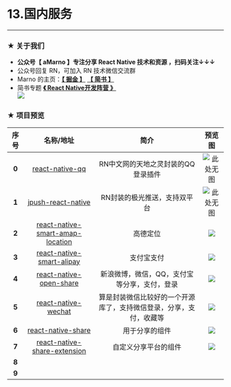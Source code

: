 # 13.国内服务

*****

### ★ 关于我们

- **公众号【 aMarno 】专注分享 React Native 技术和资源 ，扫码关注↓↓↓**
- 公众号回复 RN，可加入 RN 技术微信交流群
- Marno 的主页：**[【 掘金 】](https://gold.xitu.io/user/56c1c513c24aa800534e85f3)** **[【 简书 】](http://www.jianshu.com/u/174a09ba6c25)**
- 简书专题 **[《 React Native开发阵营 》](http://www.jianshu.com/c/b4ce1d706d1f)**
</br>![](https://github.com/MarnoDev/react-native-open-project/blob/master/res/QR.jpg)

### ★ 项目预览
|序号|名称/地址|简介|预览图|
|:---:|:---:|:---:|:---:|
|**0**|[react-native-qq](https://github.com/reactnativecn/react-native-qq)|RN中文网的天地之灵封装的QQ登录插件|![此处无图]()|
|**1**|[jpush-react-native](https://github.com/jpush/jpush-react-native)|RN封装的极光推送，支持双平台|![此处无图]()|
|**2**|[react-native-smart-amap-location](https://github.com/react-native-component/react-native-smart-amap-location)|高德定位|![](https://camo.githubusercontent.com/16915fa01beb6cda1172fc77303668cfa37da610/687474703a2f2f63797172657369672e6769746875622e696f2f696d672f72656163742d6e61746976652d736d6172742d616d61702d6c6f636174696f6e2d707265766965772d696f732d76312e302e302e676966)|
|**3**|[react-native-smart-alipay](https://github.com/react-native-component/react-native-smart-alipay)|支付宝支付|![](https://camo.githubusercontent.com/81360049cfa76cb40cb9474cb4d05c6ca7411810/687474703a2f2f63797172657369672e6769746875622e696f2f696d672f72656163742d6e61746976652d736d6172742d616c697061792d707265766965772d696f732d76312e302e302e676966)|
|**4**|[react-native-open-share](https://github.com/mozillo/react-native-open-share)|新浪微博，微信，QQ，支付宝等分享，支付，登录|![](https://raw.githubusercontent.com/mozillo/react-native-open-share/master/screentshot_2.png)|
|**5**|[react-native-wechat](https://github.com/weflex/react-native-wechat)|算是封装微信比较好的一个开源库了，支持微信登录，分享，支付，收藏等|![](https://github.com/weflex/react-native-wechat/raw/master/logo.jpg?raw=true)|
|**6**|[react-native-share](https://github.com/EstebanFuentealba/react-native-share)|用于分享的组件|![](https://github.com/EstebanFuentealba/react-native-share/raw/master/assets/android-component-250x.gif)|
|**7**|[react-native-share-extension](https://github.com/alinz/react-native-share-extension)|自定义分享平台的组件|![](https://raw.githubusercontent.com/alinz/react-native-share-extension/master/assets/ios-demo.gif)|
|**8**|[]()||![]()|
|**9**|[]()||![]()|
